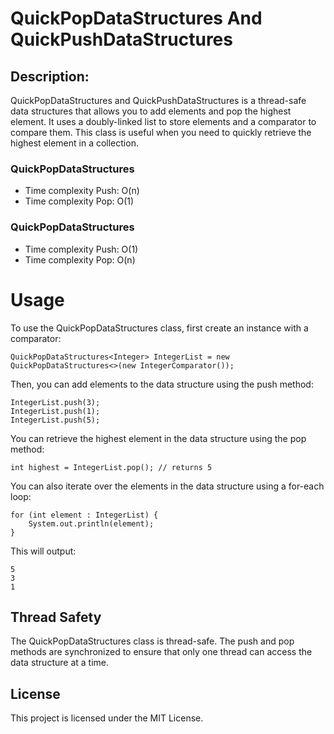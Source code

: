 # QuickPopDataStructures And QuickPushDataStructures


## Description: 
QuickPopDataStructures and QuickPushDataStructures is a thread-safe data structures that allows you to add elements and pop the highest element. It uses a doubly-linked list to store elements and a comparator to compare them. This class is useful when you need to quickly retrieve the highest element in a collection.


### QuickPopDataStructures
- Time complexity Push: O(n)
- Time complexity Pop: O(1)

### QuickPopDataStructures
- Time complexity Push: O(1)
- Time complexity Pop: O(n)


# Usage
To use the QuickPopDataStructures class, first create an instance with a comparator:


```
QuickPopDataStructures<Integer> IntegerList = new QuickPopDataStructures<>(new IntegerComparator());

```

Then, you can add elements to the data structure using the push method:
```
IntegerList.push(3);
IntegerList.push(1);
IntegerList.push(5);
```

You can retrieve the highest element in the data structure using the pop method:

```
int highest = IntegerList.pop(); // returns 5
```

You can also iterate over the elements in the data structure using a for-each loop:
```
for (int element : IntegerList) {
    System.out.println(element);
}
```
This will output:
```
5
3
1
```
## Thread Safety
The QuickPopDataStructures class is thread-safe. The push and pop methods are synchronized to ensure that only one thread can access the data structure at a time.

## License
This project is licensed under the MIT License.
